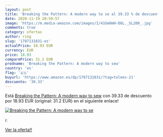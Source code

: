 ```yaml
---
layout: post
title: 'Breaking the Pattern: A modern way to se al 39.33 % de descuento'
date: 2020-11-19 20:59:57
image: 'https://m.media-amazon.com/images/I/41GmOmH-D6L._SL200_.jpg'
comments: true
category: ofertas
author: ring
slug: '1787131831-es'
actualPrice: 18.93 EUR
currency: EUR
price: 18.93
comparePrice: 31.2 EUR
prodname: 'Breaking the Pattern: A modern way to sew'
country: 'es'
flag: '🇪🇸'
buyurl: 'https://www.amazon.es/dp/1787131831/?tag=tolees-21'
descuento: '39.33'
---
```


Está [Breaking the Pattern: A modern way to sew](https://www.amazon.es/dp/1787131831/?tag=tolees-21) con 39.33 de descuento por 18.93 EUR (original: 31.2 EUR) en el siguiente enlace!

[![Breaking the Pattern: A modern way to se](https://m.media-amazon.com/images/I/41GmOmH-D6L._SL200_.jpg)](https://www.amazon.es/dp/1787131831/?tag=tolees-21)

ℹ️:


[Ver la oferta!!](https://www.amazon.es/dp/1787131831/?tag=tolees-21)
